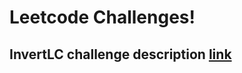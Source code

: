 # Leetcode Challenges!

## InvertLC challenge description [link](https://leetcode.com/problems/reverse-integer/description/) 

